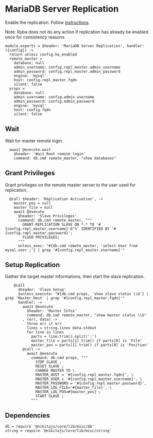
# MariaDB Server Replication

Enable the replication.
Follow [instructions](https://www.digitalocean.com/community/tutorials/how-to-set-up-master-slave-replication-in-mysql).

Note: Ryba does not do any action if replication has already be enabled once for
consistency reasons.

    module.exports = $header: 'MariaDB Server Replication', handler: ({config}) ->
      return unless config.ha_enabled
      remote_master =
        database: null
        admin_username: config.repl_master.admin_username
        admin_password: config.repl_master.admin_password
        engine: 'mysql'
        host: config.repl_master.fqdn
        silent: false
      props =
        database: null
        admin_username: config.admin_username
        admin_password: config.admin_password
        engine: 'mysql'
        host: config.fqdn
        silent: false

## Wait

Wait for master remote login.
      
      await @execute.wait
        $header: 'Wait Root remote login'
        command: db.cmd remote_master, "show databases"

## Grant Privileges

Grant privileges on the remote master server to the user used for replication.

      @call $header: 'Replication Activation', ->
        master_pos = null
        master_file = null
        await @execute
          $header: 'Slave Privileges'
          command: db.cmd remote_master, """
            GRANT REPLICATION SLAVE ON *.* TO '#{config.repl_master.username}'@'%' IDENTIFIED BY '#{config.repl_master.password}';
            FLUSH PRIVILEGES;
          """
          unless_exec: "#{db.cmd remote_master, 'select User from mysql.user ;'} | grep '#{config.repl_master.username}'"

## Setup Replication

Gather the target master informations, then start the slave replication.

        @call
          $header: 'Slave Setup'
          $unless_execute: "#{db.cmd props, 'show slave status \\G'} | grep 'Master_Host' | grep '#{config.repl_master.fqdn}'"
          handler: ->
            await @execute
              $header: 'Master Infos'
              command: db.cmd remote_master, "show master status \\G"
            , (err, data) ->
              throw err if err
              lines = string.lines data.stdout
              for line in lines
                parts = line.trim().split(':')
                master_file = parts[1].trim() if parts[0] is 'File'
                master_pos = parts[1].trim() if parts[0] is 'Position'
            @call ->
              await @execute
                command: db.cmd props, """
                  STOP SLAVE ;
                  RESET SLAVE ;
                  CHANGE MASTER TO \
                  MASTER_HOST = '#{config.repl_master.fqdn}', \
                  MASTER_USER = '#{config.repl_master.username}', \
                  MASTER_PASSWORD = '#{config.repl_master.password}',
                  MASTER_LOG_FILE='#{master_file}', \
                  MASTER_LOG_POS=#{master_pos} ;
                  START SLAVE ;
                """
      
## Dependencies

    db = require '@nikitajs/core/lib/misc/db'
    string = require '@nikitajs/core/lib/misc/string'
